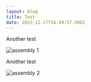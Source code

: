 ```yaml
---
layout: blog
title: Test
date: 2022-12-17T16:49:57.596Z
---
```

Another test

![](/media/assemblee-2.jpg "assembly 1")

Another test

![](/media/assemblee-2.jpg "assembly 2")